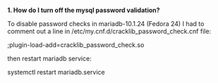 **1. How do I turn off the mysql password validation?**
 
To disable password checks in mariadb-10.1.24 (Fedora 24) I had to comment out a line in /etc/my.cnf.d/cracklib_password_check.cnf file:

;plugin-load-add=cracklib_password_check.so

then restart mariadb service:

systemctl restart mariadb.service
